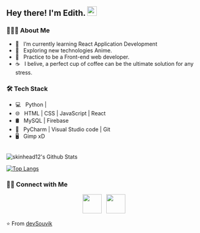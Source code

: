 <h2> Hey there! I'm Edith. <img src="https://github.com/souvikguria98/souvikguria98/blob/master/Hi.gif" width="25"></h2>

<h3> 👨🏻‍💻 About Me </h3>

- 🔭 &nbsp; I’m currently learning React Application Development
- 🤔 &nbsp; Exploring new technologies  Anime.
- 💼 &nbsp; Practice to be a Front-end web developer.
- ☕ &nbsp; I belive, a perfect cup of coffee can be the ultimate solution for any stress. 

<h3>🛠 Tech Stack</h3>

- 💻 &nbsp; Python |   
- 🌐 &nbsp;  HTML | CSS | JavaScript | React 
- 🛢 &nbsp; MySQL | Firebase 
- 🔧 &nbsp; PyCharm | Visual Studio code | Git
- 🖥 &nbsp; Gimp xD

<br>

<img align="center" src="https://github-readme-stats.vercel.app/api?username=skinhead12&include_all_commits=true&count_private=true&show_icons=true&line_height=20&title_color=7A7ADB&icon_color=2234AE&text_color=D3D3D3&bg_color=0,000000,130F40" alt="skinhead12's Github Stats">

</br>

[![Top Langs](https://github-readme-stats.vercel.app/api/top-langs/?username=skinhead12&layout=compact&text_color=daf7dc&bg_color=151515)](https://github.com/skinhead12/github-readme-stats)


<h3> 🤝🏻 Connect with Me </h3>

<p align="center">
&nbsp; <a href="www.linkedin.com/in/edith-resenos" target="_blank" rel="noopener noreferrer"><img src="https://img.icons8.com/plasticine/100/000000/linkedin.png" width="50" /></a>
&nbsp; <a href="mailto:edithr_isc@hotmail.com" target="_blank" rel="noopener noreferrer"><img src="https://img.icons8.com/plasticine/100/000000/gmail.png"  width="50" /></a>
</p>

⭐️ From [devSouvik](https://github.com/devSouvik)
